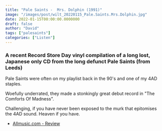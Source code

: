 ```yaml
---
title: "Pale Saints -  Mrs. Dolphin (1991)"
image: "/images/post/wilt_20220115_Pale.Saints.Mrs.Dolphin.jpg"
date: 2022-01-15T00:00:00.0000000
draft: false
author: "David"
tags: ["palesaints"]
categories: ["Listen"]
---
```

### A recent Record Store Day vinyl compilation of a long lost, Japanese only CD from the long defunct Pale Saints (from Leeds)

 Pale Saints were often on my playlist back in the 90's and one of my 4AD staples. 

 Woefully underrated, they made a stonkingly great debut record in "The Comforts Of Madness".

 Challenging, if you have never been exposed to the murk that epitomises the 4AD sound. Heaven if you have.

-  [Allmusic.com - Review](https://www.allmusic.com/album/mrs-dolphin-mw0001165819)